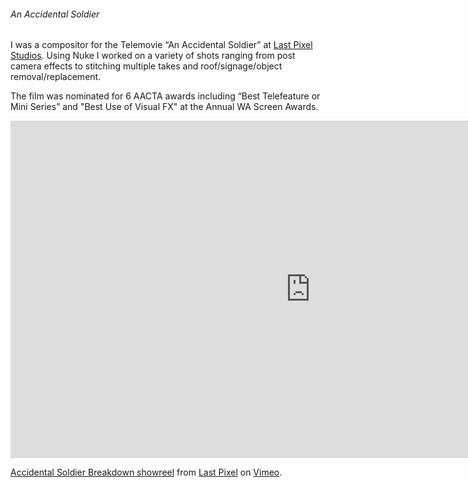 ###### An Accidental Soldier

I was a compositor for the Telemovie “An Accidental Soldier” at 
[Last Pixel Studios](http://www.lastpixelstudios.com.au/). Using Nuke I 
worked on a variety of shots ranging from post camera effects to 
stitching multiple takes and roof/signage/object removal/replacement. 

The film was nominated for 6 AACTA awards including “Best Telefeature 
or Mini Series” and "Best Use of Visual FX" at the Annual WA Screen 
Awards.

<iframe src="https://player.vimeo.com/video/102697806" width="960" 
height="540" frameborder="0" webkitallowfullscreen mozallowfullscreen 
allowfullscreen></iframe> <p><a href="http://vimeo.com/102697806">
Accidental Soldier Breakdown showreel</a> from 
<a href="http://vimeo.com/lastpixel">Last Pixel</a> on 
<a href="https://vimeo.com">Vimeo</a>.</p>
